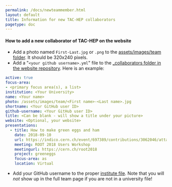 ```yaml
---
permalink: /docs/newteammember.html
layout: default
title: Information for new TAC-HEP collaborators
pagetype: doc
---
```

#### How to add a new collaborator of TAC-HEP on the website

* Add a photo named `First-Last.jpg` or `.png` to the [assets/images/team folder](https://github.com/tac-hep/tac-hep.github.io/tree/main/assets/images/team). It should be 320x240 pixels.
* Add a "`<your github username>.yml`" file to the [_collaborators folder in the website repository](https://github.com/tac-hep/tac-hep.github.io/tree/main/_collaborators). Here is an example:

```yml
active: true
focus-area:
- <primary focus area(s), a list>
institution: <Your University>
name: <Your name>
photo: /assets/images/team/<First name>-<Last name>.jpg
shortname: <Your GitHub user ID>
github-username: <Your GitHub user ID>
title: <Can be blank - will show a title under your picture>
website: <Optional, your website>
presentations:
  - title: How to make green eggs and ham
    date: 2018-09-10
    url: https://indico.cern.ch/event/697389/contributions/3062046/attachments/1712602/2761531/ROOT2018-Union.pdf
    meeting: ROOT 2018 Users Workshop
    meetingurl: https://cern.ch/root2018
    project: greeneggs
    focus-area: as
    location: Virtual
```

* Add your GitHub username to the proper [institute file](https://github.com/tac-hep/tac-hep.github.io/tree/main/_institutes). Note that you will *not* show up in the full team page if you are not in a university file!


